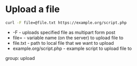 # Upload a file

```bash
curl -F file=@file.txt https://example.org/script.php
```

- -F - uploads specified file as multipart form post
- file= - variable name (on the server) to upload file to
- file.txt - path to local file that we want to upload
- example.org/script.php - example script to upload file to

group: upload
